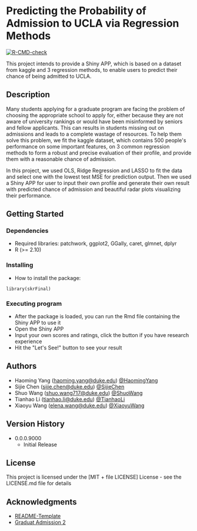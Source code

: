 # Predicting the Probability of Admission to UCLA via Regression Methods

<!-- badges: start -->
  [![R-CMD-check](https://github.com/Sta523-Fa21/final_proj_skr523/workflows/R-CMD-check/badge.svg)](https://github.com/Sta523-Fa21/final_proj_skr523/actions)
  <!-- badges: end -->
  
This project intends to provide a Shiny APP, which is based on a dataset from kaggle and 3 regression methods, to enable users to predict their chance of being admitted to UCLA. 

## Description

Many students applying for a graduate program are facing the problem of choosing the appropriate school to apply for, either because they are not aware of university
rankings or would have been misinformed by seniors and fellow applicants. This can results in students missing out on admissions and leads to a complete wastage of resources. To help them solve this problem, we fit the kaggle dataset, which contains 500 people's performance on some important features, on 3 common regression methods to form a robust and precise evaluation of their profile, and provide them with a reasonable chance of admission. 

In this project, we used OLS, Ridge Regression and LASSO to fit the data and select one with the lowest test MSE for prediction output. Then we used a Shiny APP for user to input their own profile and generate their own result with predicted chance of admission and beautiful radar plots visualizing their performance.

## Getting Started

### Dependencies

* Required libraries: patchwork, ggplot2, GGally, caret, glmnet, dplyr
* R (>= 2.10)

### Installing

* How to install the package: 
```
library(skrFinal)
```

### Executing program

* After the package is loaded, you can run the Rmd file containing the Shiny APP to use it
* Open the Shiny APP
* Input your own scores and ratings, click the button if you have research experience
* Hit the "Let's See!" button to see your result

## Authors

* Haoming Yang (haoming.yang@duke.edu) [@HaomingYang](https://github.com/imkeithyang)
* Sijie Chen (sijie.chen@duke.edu) [@SijieChen](https://github.com/sjchenn)
* Shuo Wang (shuo.wang717@duke.edu) [@ShuoWang](https://github.com/star7878)
* Tianhao Li (tianhao.li@duke.edu) [@TianhaoLi](https://github.com/Tianhao-Li)
* Xiaoyu Wang (elena.wang@duke.edu) [@XiaoyuWang](https://github.com/ElenaW0703)

## Version History

* 0.0.0.9000
    * Initial Release

## License

This project is licensed under the [MIT + file LICENSE] License - see the LICENSE.md file for details

## Acknowledgments

* [README-Template](https://gist.github.com/DomPizzie/7a5ff55ffa9081f2de27c315f5018afc#file-readme-template-md)
* [Graduat Admission 2](https://www.kaggle.com/mohansacharya/graduate-admissions)


